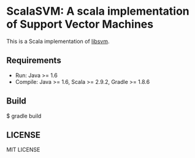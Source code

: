 # ScalaSVM: A scala implementation of Support Vector Machines

This is a Scala implementation of <a href="http://www.csie.ntu.edu.tw/~cjlin/libsvm/">libsvm</a>.

## Requirements
- Run: Java >= 1.6
- Compile: Java >= 1.6, Scala >= 2.9.2, Gradle >= 1.8.6

## Build
$ gradle build

## LICENSE

MIT LICENSE
